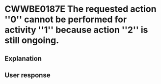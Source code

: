 # CWWBE0187E The requested action ''0'' cannot be performed for activity ''1'' because action ''2'' is still ongoing.

## Explanation

## User response